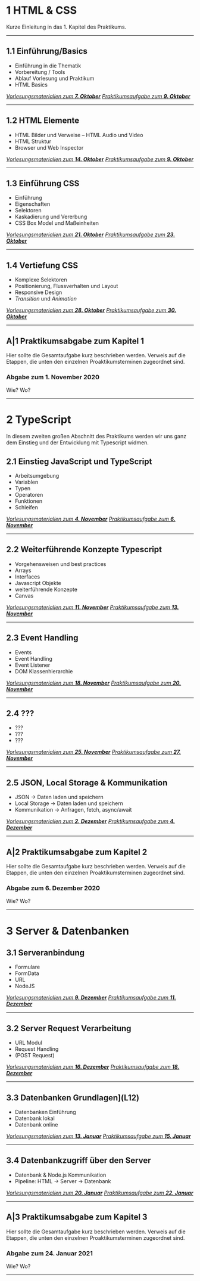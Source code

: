 # **1** HTML & CSS

Kurze Einleitung in das 1. Kapitel des Praktikums.

---

## **1.1** Einführung/Basics

- Einführung in die Thematik
- Vorbereitung / Tools
- Ablauf Vorlesung und Praktikum
- HTML Basics

*[Vorlesungsmaterialien zum **7. Oktober**](L1.1)*
*[Praktikumsaufgabe zum **9. Oktober**](P1.1)*

---

## **1.2** HTML Elemente

- HTML Bilder und Verweise
– HTML Audio und Video
- HTML Struktur
- Browser und Web Inspector

*[Vorlesungsmaterialien zum **14. Oktober**](L1.2)*
*[Praktikumsaufgabe zum **9. Oktober**](P1.2)*

---

## **1.3** Einführung CSS

- Einführung
- Eigenschaften
- Selektoren
- Kaskadierung und Vererbung
- CSS Box Model und Maßeinheiten

*[Vorlesungsmaterialien zum **21. Oktober**](L1.3)*
*[Praktikumsaufgabe zum **23. Oktober**](P1.3)*

---

## **1.4** Vertiefung CSS

- Komplexe Selektoren
- Positionierung, Flussverhalten und Layout
- Responsive Design
- *Transition* und *Animation*

*[Vorlesungsmaterialien zum **28. Oktober**](L1.4)*
*[Praktikumsaufgabe zum **30. Oktober**](P1.4)*

---

## **A|1** Praktikumsabgabe zum Kapitel 1

Hier sollte die Gesamtaufgabe kurz beschrieben werden.
Verweis auf die Etappen, die unten den einzelnen Proaktikumsterminen zugeordnet sind.

### Abgabe zum 1. November 2020

Wie? Wo?

---

# **2** TypeScript

In diesem zweiten großen Abschnitt des Praktikums werden wir uns ganz dem Einstieg und der Entwicklung mit Typescript widmen.


## **2.1** Einstieg JavaScript und TypeScript

- Arbeitsumgebung
- Variablen
- Typen
- Operatoren
- Funktionen
- Schleifen

*[Vorlesungsmaterialien zum **4. November**](L2.1)*
*[Praktikumsaufgabe zum **6. November**](P2.2)*

---

## **2.2** Weiterführende Konzepte Typescript

- Vorgehensweisen und best practices
- Arrays
- Interfaces
- Javascript Objekte
- weiterführende Konzepte
- Canvas

*[Vorlesungsmaterialien zum **11. November**](L2.2)*
*[Praktikumsaufgabe zum **13. November**](P2.2)*

---

## **2.3** Event Handling

- Events
- Event Handling
- Event Listener
- DOM Klassenhierarchie  

*[Vorlesungsmaterialien zum **18. November**](L2.3)*
*[Praktikumsaufgabe zum **20. November**](P2.3)*

---

## **2.4** ???

- ???
- ???
- ???

*[Vorlesungsmaterialien zum **25. November**](L2.4)*
*[Praktikumsaufgabe zum **27. November**](P2.4)*

---

## **2.5** JSON, Local Storage & Kommunikation

- JSON -> Daten laden und speichern
- Local Storage -> Daten laden und speichern
- Kommunikation -> Anfragen, fetch, async/await 

*[Vorlesungsmaterialien zum **2. Dezember**](L2.5)*
*[Praktikumsaufgabe zum **4. Dezember**](P2.5)* 

---

## **A|2** Praktikumsabgabe zum Kapitel 2

Hier sollte die Gesamtaufgabe kurz beschrieben werden.
Verweis auf die Etappen, die unten den einzelnen Proaktikumsterminen zugeordnet sind.

### Abgabe zum 6. Dezember 2020

Wie? Wo?

---

# **3** Server & Datenbanken

## **3.1** Serveranbindung

- Formulare
- FormData
- URL
- NodeJS

*[Vorlesungsmaterialien zum **9. Dezember**](L3.1)*
*[Praktikumsaufgabe zum **11. Dezember**](P3.1)* 

---

## **3.2** Server Request Verarbeitung

- URL Modul
- Request Handling
- (POST Request)  

*[Vorlesungsmaterialien zum **16. Dezember**](L3.2)*
*[Praktikumsaufgabe zum **18. Dezember**](P3.2)* 

---

## **3.3** Datenbanken Grundlagen](L12)

- Datenbanken Einführung
- Datenbank lokal
- Datenbank online

*[Vorlesungsmaterialien zum **13. Januar**](L3.3)*
*[Praktikumsaufgabe zum **15. Januar**](P3.3)* 

---

## **3.4** Datenbankzugriff über den Server

- Datenbank & Node.js Kommunikation
- Pipeline: HTML → Server → Datenbank

*[Vorlesungsmaterialien zum **20. Januar**](L3.4)*
*[Praktikumsaufgabe zum **22. Januar**](P3.4)* 

---

## **A|3** Praktikumsabgabe zum Kapitel 3

Hier sollte die Gesamtaufgabe kurz beschrieben werden.
Verweis auf die Etappen, die unten den einzelnen Proaktikumsterminen zugeordnet sind.

### Abgabe zum 24. Januar 2021

Wie? Wo?

---
